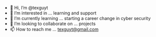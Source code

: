 - 👋 Hi, I’m @texguyt
- 👀 I’m interested in ... learning and support
- 🌱 I’m currently learning ... starting a career change in cyber security
- 💞️ I’m looking to collaborate on ... projects
- 📫 How to reach me ... texguyt@gmail.com

<!---
texguyt/texguyt is a ✨ special ✨ repository because its `README.md` (this file) appears on your GitHub profile.
You can click the Preview link to take a look at your changes.
--->
